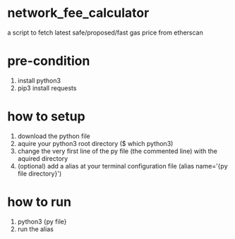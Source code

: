 # network_fee_calculator
 a script to fetch latest safe/proposed/fast gas price from etherscan
 
 # pre-condition
 1. install python3
 2. pip3 install requests
 # how to setup
 1. download the python file
 2. aquire your python3 root directory ($ which python3)
 3. change the very first line of the py file (the commented line) with the aquired directory
 4. (optional) add a alias at your terminal configuration file (alias name='{py file directory}')
 # how to run
 1. python3 {py file}
 2. run the alias
